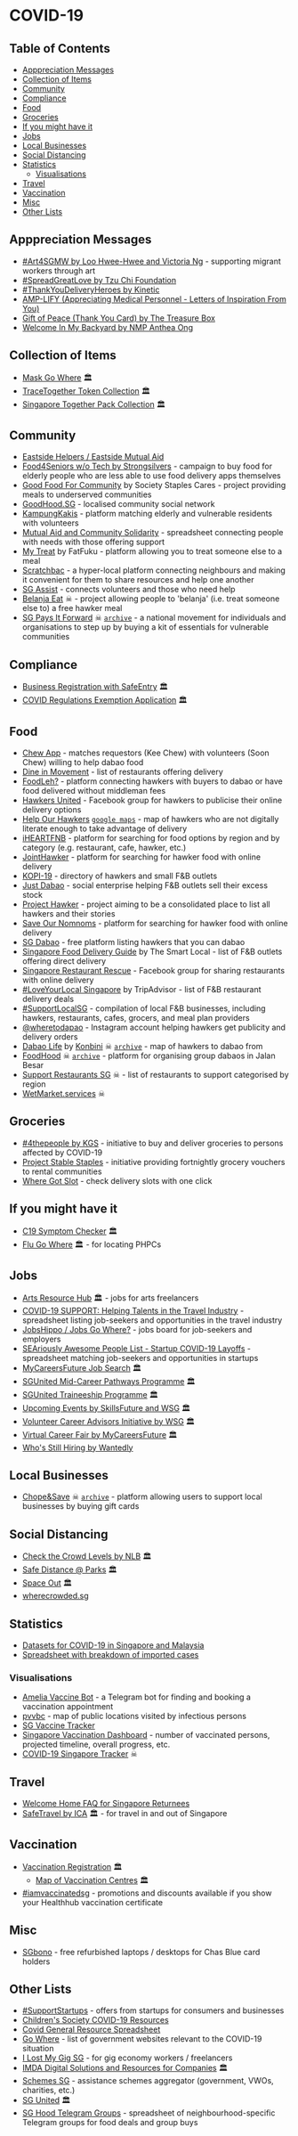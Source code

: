 # COVID-19

<!-- omit in toc -->
## Table of Contents

- [Apppreciation Messages](#apppreciation-messages)
- [Collection of Items](#collection-of-items)
- [Community](#community)
- [Compliance](#compliance)
- [Food](#food)
- [Groceries](#groceries)
- [If you might have it](#if-you-might-have-it)
- [Jobs](#jobs)
- [Local Businesses](#local-businesses)
- [Social Distancing](#social-distancing)
- [Statistics](#statistics)
  - [Visualisations](#visualisations)
- [Travel](#travel)
- [Vaccination](#vaccination)
- [Misc](#misc)
- [Other Lists](#other-lists)

## Apppreciation Messages

- [#Art4SGMW by Loo Hwee-Hwee and Victoria Ng](https://www.facebook.com/Art4SGMW) - supporting migrant workers through art
- [#SpreadGreatLove by Tzu Chi Foundation](https://www.kudoboard.com/boards/0dJqy9dE)
- [#ThankYouDeliveryHeroes by Kinetic](https://www.thankyoudeliveryheroes.com)
- [AMP-LIFY (Appreciating Medical Personnel - Letters of Inspiration From You)](https://www.facebook.com/sgamplify/)
- [Gift of Peace (Thank You Card) by The Treasure Box](https://www.thetreasurebox.sg/products/gift-of-peace-thank-you-card)
- [Welcome In My Backyard by NMP Anthea Ong](https://www.wimby.sg)

## Collection of Items

- [Mask Go Where](https://mask.gowhere.gov.sg) 🏛️
- [TraceTogether Token Collection](https://token.gowhere.gov.sg) 🏛️
- [Singapore Together Pack Collection](https://sgtogetherpack.gowhere.gov.sg) 🏛️

## Community

- [Eastside Helpers / Eastside Mutual Aid](https://linktr.ee/Eastsidehelpers)
- [Food4Seniors w/o Tech by Strongsilvers](https://gifting.sg/food4seniors) - campaign to buy food for elderly people who are less able to use food delivery apps themselves
- [Good Food For Community](https://www.sswithyou.sg/gffc) by Society Staples Cares - project providing meals to underserved communities
- [GoodHood.SG](https://www.goodhoodsg.com) - localised community social network
- [KampungKakis](https://kampungkakis.org) - platform matching elderly and vulnerable residents with volunteers
- [Mutual Aid and Community Solidarity](https://docs.google.com/spreadsheets/d/1XzScy_hXVg7hVScZ_g6RBxq-ubkyvt601zD88w1IOo4) - spreadsheet connecting people with needs with those offering support
- [My Treat](http://fatfuku.com/mytreat/) by FatFuku - platform allowing you to treat someone else to a meal
- [Scratchbac](https://scratchbac.com) - a hyper-local platform connecting neighbours and making it convenient for them to share resources and help one another
- [SG Assist](https://www.sgassist.com) - connects volunteers and those who need help
- [Belanja Eat](https://belanjaeat.com) ☠ - project allowing people to 'belanja' (i.e. treat someone else to) a free hawker meal
- [SG Pays It Forward](https://www.sgpaysitforward.com) ☠ [`archive`](https://web.archive.org/web/20200723045344/https://www.sgpaysitforward.com/) - a national movement for individuals and organisations to step up by buying a kit of essentials for vulnerable communities

## Compliance

- [Business Registration with SafeEntry](https://www.safeentry.gov.sg) 🏛️
- [COVID Regulations Exemption Application](https://www.gobusiness.gov.sg/covid) 🏛️

## Food

- [Chew App](https://www.chewapp.co) - matches requestors (Kee Chew) with volunteers (Soon Chew) willing to help dabao food
- [Dine in Movement](https://www.dineinmovement.com) - list of restaurants offering delivery
- [FoodLeh?](https://www.foodleh.app) - platform connecting hawkers with buyers to dabao or have food delivered without middleman fees
- [Hawkers United](https://www.facebook.com/groups/HawkersUnited2020/) - Facebook group for hawkers to publicise their online delivery options
- [Help Our Hawkers](https://hawker.help) [`google maps`](https://www.google.com/maps/d/viewer?mid=1XcpTiJpt_O-Rw6Wu8qrtCm_Ek9VUgIDF&ll=1.3174863749308747%2C103.87869089999995&z=14) - map of hawkers who are not digitally literate enough to take advantage of delivery
- [iHEARTFNB](https://www.iheartfnb.com) - platform for searching for food options by region and by category (e.g. restaurant, cafe, hawker, etc.)
- [JointHawker](https://www.jointhawker.com/en/) - platform for searching for hawker food with online delivery
- [KOPI-19](https://sheet2site.com/api/v3/index.php?key=1cVolT0IJ5LeudmhYMAZMupgI3AR3_uoWXKRQXYlX8WQ&g=1) - directory of hawkers and small F&B outlets
- [Just Dabao](https://justdabao.com/) - social enterprise helping F&B outlets sell their excess stock
- [Project Hawker](https://projecthawker.com/) - project aiming to be a consolidated place to list all hawkers and their stories
- [Save Our Nomnoms](https://www.saveournomnoms.com) - platform for searching for hawker food with online delivery
- [SG Dabao](https://sgdabao.com) - free platform listing hawkers that you can dabao
- [Singapore Food Delivery Guide](https://thesmartlocal.com/delivery/) by The Smart Local - list of F&B outlets offering direct delivery
- [Singapore Restaurant Rescue](https://www.facebook.com/groups/703761213763956/) - Facebook group for sharing restaurants with online delivery
- [#LoveYourLocal Singapore](https://www.tripadvisor.com.sg/LoveYourLocalSG) by TripAdvisor - list of F&B restaurant delivery deals
- [#SupportLocalSG](https://supportlocal.sg) - compilation of local F&B businesses, including hawkers, restaurants, cafes, grocers, and meal plan providers
- [@wheretodapao](https://www.instagram.com/wheretodapao/) - Instagram account helping hawkers get publicity and delivery orders
- [Dabao Life](https://dabao.life) by [Konbini](https://konbinisg.com) ☠ [`archive`](https://web.archive.org/web/20210128092456/https://dabao.life/) - map of hawkers to dabao from
- [FoodHood](https://foodhood.sg) ☠ [`archive`](https://web.archive.org/web/20210302163503/https://foodhood.sg/) - platform for organising group dabaos in Jalan Besar
- [Support Restaurants SG](https://www.supportrestaurantsg.com) ☠ - list of restaurants to support categorised by region
- [WetMarket.services](https://wetmarket.services) ☠

## Groceries

- [#4thepeople by KGS](https://www.kgs.com.sg/4thepeople) - initiative to buy and deliver groceries to persons affected by COVID-19
- [Project Stable Staples](https://projectstablestaples.sg) - initiative providing fortnightly grocery vouchers to rental communities
- [Where Got Slot](https://www.yourblazeguard.com/where-got-slot/) - check delivery slots with one click

## If you might have it

- [C19 Symptom Checker](https://www.sgcovidcheck.gov.sg) 🏛️
- [Flu Go Where](https://flu.gowhere.gov.sg) 🏛️ - for locating PHPCs

## Jobs

- [Arts Resource Hub](https://www.artsresourcehub.gov.sg) 🏛️ - jobs for arts freelancers
- [COVID-19 SUPPORT: Helping Talents in the Travel Industry](https://docs.google.com/spreadsheets/d/1VvxbBMiEkjs0HA8vq_ClpSpT6tpwPOGGbLVqsOzwLI4) - spreadsheet listing job-seekers and opportunities in the travel industry
- [JobsHippo / Jobs Go Where?](https://jobshippo.com.sg) - jobs board for job-seekers and employers
- [SEAriously Awesome People List - Startup COVID-19 Layoffs](https://docs.google.com/spreadsheets/d/1U13Ef3EnJnMzuElElAJPbWiNBKutQuB7ldQED4C8L_Y/edit#gid=646084865) - spreadsheet matching job-seekers and opportunities in startups
- [MyCareersFuture Job Search](https://employer.mycareersfuture.gov.sg/) 🏛️
- [SGUnited Mid-Career Pathways Programme](https://www.wsg.gov.sg/programmes-and-initiatives/SGUnitedMidCareerPathways-Trainees.html) 🏛️
- [SGUnited Traineeship Programme](https://www.wsg.gov.sg/SGUnitedTraineeships-Trainees.html) 🏛️
- [Upcoming Events by SkillsFuture and WSG](https://www.ssg-wsg.gov.sg/events.html) 🏛️
- [Volunteer Career Advisors Initiative by WSG](https://wsgvcai.glideapp.io) 🏛️
- [Virtual Career Fair by MyCareersFuture](https://vcf.mycareersfuture.gov.sg/vcf) 🏛️
- [Who's Still Hiring by Wantedly](https://sg.wantedly.com/hiring_freezes/sg)

## Local Businesses

- [Chope&Save](https://chopeandsave.com) ☠ [`archive`](https://web.archive.org/web/20210115144817/https://chopeandsave.com/) - platform allowing users to support local businesses by buying gift cards

## Social Distancing

- [Check the Crowd Levels by NLB](https://www.nlb.gov.sg/visitors) 🏛️
- [Safe Distance @ Parks](https://safedistparks.nparks.gov.sg) 🏛️
- [Space Out](https://www.spaceout.gov.sg) 🏛️
- [wherecrowded.sg](https://wherecrowded.sg)

## Statistics

- [Datasets for COVID-19 in Singapore and Malaysia](https://github.com/alphamodel/COVID-19-SG)
- [Spreadsheet with breakdown of imported cases](https://docs.google.com/spreadsheets/d/1ONQOU338geT9kZlKH1KIP2pXhodc4-zRsrDaxT_OYps)

### Visualisations

- [Amelia Vaccine Bot](https://t.me/AmeliaVaccineBot) - a Telegram bot for finding and booking a vaccination appointment
- [pvvbc](https://ppvbc.github.io) - map of public locations visited by infectious persons
- [SG Vaccine Tracker](https://vaccine.justinng.net)
- [Singapore Vaccination Dashboard](https://vaxdashboard.com) - number of vaccinated persons, projected timeline, overall progress, etc.
- [COVID-19 Singapore Tracker](https://github.com/wentjun/covid-19-sg) ☠

## Travel

- [Welcome Home FAQ for Singapore Returnees](https://docs.google.com/document/d/1-Xqqq10IyFnf4f94Kt4x9a-RP-YsKhYTEByIasoeSDI)
- [SafeTravel by ICA](https://safetravel.ica.gov.sg) 🏛️ - for travel in and out of Singapore

## Vaccination

- [Vaccination Registration](https://www.vaccine.gov.sg) 🏛️
  - [Map of Vaccination Centres](https://www.onemap.gov.sg/main/v2/vaccination) 🏛️
- [#iamvaccinatedsg](https://iamvaccinated.sg) - promotions and discounts available if you show your Healthhub vaccination certificate

## Misc

- [SGbono](https://sgbono.org) - free refurbished laptops / desktops for Chas Blue card holders

## Other Lists

- [#SupportStartups](https://www.supportstartups.com) - offers from startups for consumers and businesses
- [Children's Society COVID-19 Resources](https://www.childrensociety.org.sg/covid19-resources)
- [Covid General Resource Spreadsheet](https://docs.google.com/spreadsheets/d/1Sc8m4GxdTQF8xDuJBvhZMd4P41ruJN8LNK5pX92rOTk)
- [Go Where](https://www.gowhere.gov.sg) - list of government websites relevant to the COVID-19 situation
- [I Lost My Gig SG](https://ilostmygig.sg) - for gig economy workers / freelancers
- [IMDA Digital Solutions and Resources for Companies](https://www.imda.gov.sg/programme-listing/smes-go-digital) 🏛️
- [Schemes SG](https://schemes.sg/index.html) - assistance schemes aggregator (government, VWOs, charities, etc.)
- [SG United](https://www.sgunited.gov.sg) 🏛️
- [SG Hood Telegram Groups](https://docs.google.com/spreadsheets/d/1GhMKsX4hbUmCtJa79BRPvaQHQQE5AJeiHle2H8BRsYA/edit#gid=0) - spreadsheet of neighbourhood-specific Telegram groups for food deals and group buys
